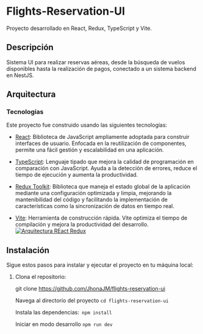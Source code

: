 # Flights-Reservation-UI

Proyecto desarrollado en React, Redux, TypeScript y Vite.

## Descripción

Sistema UI para realizar reservas aéreas, desde la búsqueda de vuelos disponibles hasta la realización de pagos, conectado a un sistema backend en NestJS.

## Arquitectura

### Tecnologías

Este proyecto fue construido usando las siguientes tecnologías:

- [React](https://reactjs.org/): Biblioteca de JavaScript ampliamente adoptada para construir interfaces de usuario. Enfocada en la reutilización de componentes, permite una fácil gestión y escalabilidad en una aplicación.

- [TypeScript](https://www.typescriptlang.org/): Lenguaje tipado que mejora la calidad de programación en comparación con JavaScript. Ayuda a la detección de errores, reduce el tiempo de ejecución y aumenta la productividad.

- [Redux Toolkit](https://redux-toolkit.js.org/): Biblioteca que maneja el estado global de la aplicación mediante una configuración optimizada y limpia, mejorando la mantenibilidad del código y facilitando la implementación de características como la sincronización de datos en tiempo real.

- [Vite](https://vitejs.dev/): Herramienta de construcción rápida. Vite optimiza el tiempo de compilación y mejora la productividad del desarrollo.
[![Arquitectura REact Redux](https://i.postimg.cc/YS53DnWY/Actions.png "Arquitectura REact Redux")](https://i.ibb.co/gj5bCzc/Actions-1.png "Arquitectura REact Redux")
## Instalación

Sigue estos pasos para instalar y ejecutar el proyecto en tu máquina local:

1. Clona el repositorio:

   git clone https://github.com/JhonaJM/flights-reservation-ui
   
   Navega al directorio del proyecto  `cd flights-reservation-ui`
  
   Instala las dependencias:` npm install`
   
   Iniciar en modo desarrollo `npm run dev`
